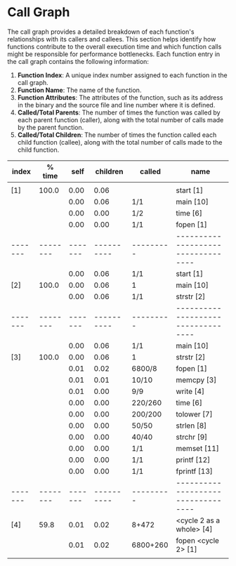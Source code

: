 # Call Graph

The call graph provides a detailed breakdown of each function's relationships with its callers and callees. This section helps identify how functions contribute to the overall execution time and which function calls might be responsible for performance bottlenecks. Each function entry in the call graph contains the following information:

1. **Function Index**: A unique index number assigned to each function in the call graph.
2. **Function Name**: The name of the function.
3. **Function Attributes**: The attributes of the function, such as its address in the binary and the source file and line number where it is defined.
4. **Called/Total Parents**: The number of times the function was called by each parent function (caller), along with the total number of calls made by the parent function.
5. **Called/Total Children**: The number of times the function called each child function (callee), along with the total number of calls made to the child function.

| index   | % time   | self    | children   | called    | name                               |
| ------- | -------- | ------- | ---------- | --------- | ---------------------------------- |
|         |          |         |            |           |                                    |
| \[1]    | 100.0    | 0.00    | 0.06       |           | start \[1]                         |
|         |          | 0.00    | 0.06       | 1/1       | main \[10]                         |
|         |          | 0.00    | 0.00       | 1/2       | time \[6]                          |
|         |          | 0.00    | 0.00       | 1/1       | fopen \[1]                         |
| ------- | -------- | ------- | ---------- | --------- | ---------------------------------- |
|         |          | 0.00    | 0.06       | 1/1       | start \[1]                         |
| \[2]    | 100.0    | 0.00    | 0.06       | 1         | main \[10]                         |
|         |          | 0.00    | 0.06       | 1/1       | strstr \[2]                        |
| ------- | -------- | ------- | ---------- | --------- | ---------------------------------- |
|         |          | 0.00    | 0.06       | 1/1       | main \[10]                         |
| \[3]    | 100.0    | 0.00    | 0.06       | 1         | strstr \[2]                        |
|         |          | 0.01    | 0.02       | 6800/8    | fopen \[1]                         |
|         |          | 0.01    | 0.01       | 10/10     | memcpy \[3]                        |
|         |          | 0.01    | 0.00       | 9/9       | write \[4]                         |
|         |          | 0.00    | 0.00       | 220/260   | time \[6]                          |
|         |          | 0.00    | 0.00       | 200/200   | tolower \[7]                       |
|         |          | 0.00    | 0.00       | 50/50     | strlen \[8]                        |
|         |          | 0.00    | 0.00       | 40/40     | strchr \[9]                        |
|         |          | 0.00    | 0.00       | 1/1       | memset \[11]                       |
|         |          | 0.00    | 0.00       | 1/1       | printf \[12]                       |
|         |          | 0.00    | 0.00       | 1/1       | fprintf \[13]                      |
| ------- | -------- | ------- | ---------- | --------- | ---------------------------------- |
| \[4]    | 59.8     | 0.01    | 0.02       | 8+472     | \<cycle 2 as a whole> \[4]         |
|         |          | 0.01    | 0.02       | 6800+260  | fopen \<cycle 2> \[1]              |
|         |          |         |            |           |                                    |
